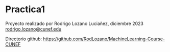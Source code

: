 # Practica1

Proyecto realizado por Rodrigo Lozano Luciañez, diciembre 2023
rodrigo.lozano@cunef.edu

Directorio github: https://github.com/RodLozano/MachineLearning-Course-CUNEF